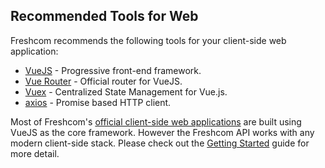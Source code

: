 ## Recommended Tools for Web

Freshcom recommends the following tools for your client-side web application:

- [VueJS](https://vuejs.org/) - Progressive front-end framework.
- [Vue Router](https://router.vuejs.org) - Official router for VueJS.
- [Vuex](https://vuex.vuejs.org) - Centralized State Management for Vue.js.
- [axios](https://github.com/mzabriskie/axios) - Promise based HTTP client.

Most of Freshcom's [official client-side web applications](https://google.ca) are built using VueJS as the core framework.
However the Freshcom API works with any modern client-side stack. Please check out the [Getting Started](https://google.ca)
guide for more detail.

